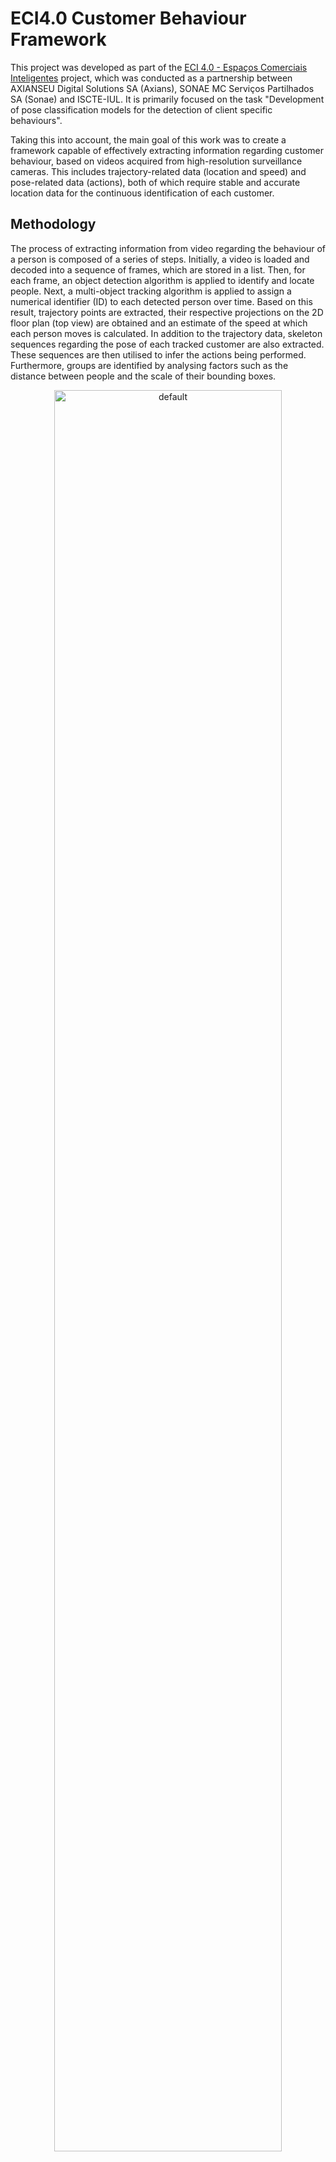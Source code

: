 # ECI4.0 Customer Behaviour Framework
This project was developed as part of the <a href="https://ciencia.iscte-iul.pt/projects/smart-commercial-spaces/1736" target="_blank">ECI 4.0 - Espaços Comerciais Inteligentes</a>
project, which was conducted as a partnership between AXIANSEU Digital Solutions SA (Axians), SONAE MC Serviços Partilhados SA (Sonae) and ISCTE-IUL.
It is primarily focused on the task "Development of pose classification models for the detection of client specific behaviours".

Taking this into account, the main goal of this work was to create a framework capable of effectively extracting information regarding customer behaviour, 
based on videos acquired from high-resolution surveillance cameras. This includes trajectory-related data (location and speed) and pose-related data (actions), 
both of which require stable and accurate location data for the continuous identification of each customer.

## Methodology

The process of extracting information from video regarding the behaviour of a person is composed of a series of steps. Initially, a video is loaded and decoded 
into a sequence of frames, which are stored in a list. Then, for each frame, an object detection algorithm is applied to identify and locate people. Next, a 
multi-object tracking algorithm is applied to assign a numerical identifier (ID) to each detected person over time. Based on this result, trajectory points are 
extracted, their respective projections on the 2D floor plan (top view) are obtained and an estimate of the speed at which each person moves is calculated. In 
addition to the trajectory data, skeleton sequences regarding the pose of each tracked customer are also extracted. These sequences are then utilised to infer the 
actions being performed. Furthermore, groups are identified by analysing factors such as the distance between people and the scale of their bounding boxes.

<p align="center">
    <img src="https://github.com/simaoc00/eci4.0-customer-behaviour/assets/58070852/8929ecd8-f82a-4fad-8934-2d7f36767c0c" alt="default" width="85%"/>
</p>

When certain obstacles are present in the scene, for instance cars, lampposts, trees, and bushes (in a street scene) or items, shelves, and banners (in a retail 
shop scene), they are likely to occlude people standing close to them. This causes the detections made by the object detection algorithm to simply surround 
the visible area of the occluded individuals. To address this problem, we developed a mechanism to detect whether or not an individual is occluded and, if so, to 
automatically adjust the dimensions of its bounding box to include the occluded area.

Furthermore, there are a few circumstances that can lead to oscillations in both the location and the dimensions of the bounding boxes throughout a sequence of 
consecutive video frames. These oscillations cause the extracted points to present irregularities in the trajectory. In order to mitigate these irregularities and, 
consecutively, generate more reliable path information, a smoothing method was applied.

## Usage

So that users can experiment with the project, we provided some videos in the [demos](demos) folder. These are divided into two sections: 
[occlusion_aware_detection_and_tracking](demos/videos/occlusion_aware_detection_and_tracking) and [action_recognition](demos/videos/action_recognition) - where the videos in the
former were chosen to demonstrate the trajectory-related data (including the occlusion-aware mechanism and trajectory smoothing method), and the videos in the
latter were chosen to demonstrate the pose-related data (since the action recognition models were trained to recognise the actions depicted in them).

With this in mind, you must first install all the necessary requirements using the following command:

```
cd <project root directory>
pip install -r requirements.txt
```

(IMPORTANT) Note that in the [requirements.txt](requirements.txt) file, there are two commented lines corresponding to the CPU version of PyTorch. If you don't have a CUDA-enabled GPU, 
you need to uncomment these lines and comment the CUDA versions instead:

```
-f https://download.pytorch.org/whl/torch_stable.html
# torch==1.11.0+cu113
torch==1.11.0+cpu
-f https://download.pytorch.org/whl/torch_stable.html
# torchvision==0.12.0+cu113
torchvision==0.12.0+cpu
```

Once the requirements have been installed, the framework can then be executed by running the [main.py](main.py) script.

```
cd <project root directory>
python main.py video_name --homography (optional) --action-recognizer (options=stgcn|2sagcn) (default=2sagcn)
```

An example command is as follows:

```
python main.py VIRAT_S_010208_03_000201_000232.mp4
```

## Citation

```bibtex
@inproceedings{correia2023eci40,
    title={Occlusion-Aware Pedestrian Detection and Tracking},
    author={Correia, Simão and Mendes, Diogo and Jorge, Pedro and Brandão, Tomás and Arriaga, Patrícia and Nunes, Luís},
    booktitle={2023 30th International Conference on Systems, Signals and Image Processing (IWSSIP)},
    year={2023}
}
```

## Acknowledgement

This project uses the works of [YOLOv5](https://github.com/ultralytics/yolov5), [ByteTrack](https://github.com/ifzhang/ByteTrack), [MMPose](https://github.com/open-mmlab/mmpose) 
(including [HRNet](https://github.com/leoxiaobin/deep-high-resolution-net.pytorch)), and [MMAction2](https://github.com/open-mmlab/mmaction2) (including [ST-GCN](https://github.com/yysijie/st-gcn) & 
[2s-AGCN](https://github.com/lshiwjx/2s-AGCN)).
